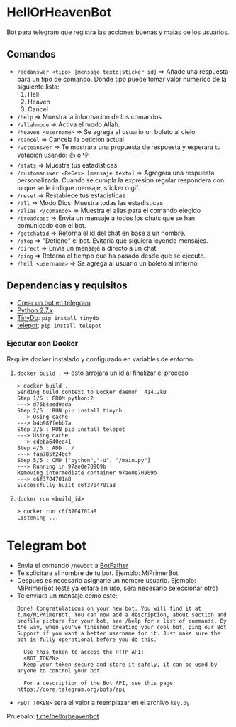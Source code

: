 # HellOrHeavenBot

Bot para telegram que registra las acciones buenas y malas de los usuarios.

## Comandos

- `/addanswer <tipo> [mensaje texto|sticker_id]` => Añade una respuesta para un tipo de comando. Donde tipo puede tomar valor numerico de la siguiente lista:
  1. Hell
  2. Heaven
  3. Cancel
- `/help` => Muestra la informacion de los comandos
- `/allahmode` => Activa el modo Allah.
- `/heaven <username>` => Se agrega al usuario un boleto al cielo
- `/cancel` => Cancela la peticion actual
- `/voteanswer` => Te mostrara una propuesta de respuesta y esperara tu votacion usando: 👍 o 👎
- `/stats` => Muestra tus estadisticas
- `/customanswer <ReGex> [mensaje texto]` => Agregara una respuesta personalizada. Cuando se cumpla la expresion regular respondera con lo que se le indique mensaje, sticker o gif.
- `/reset` => Restablece tus estadisticas
- `/all` => Modo Dios: Muestra todas las estadisticas
- `/alias </comando>` => Muestra el alias para el comando elegido
- `/broadcast` => Envia un mensaje a todos los chats que se han comunicado con el bot.
- `/getchatid` => Retorna el id del chat en base a un nombre.
- `/stop` => "Detiene" el bot. Evitaria que siguiera leyendo mensajes.
- `/direct` => Envia un mensaje a directo a un chat.
- `/ping` => Retorna el tiempo que ha pasado desde que se ejecuto.
- `/hell <username>` => Se agrega al usuario un boleto al infierno

## Dependencias y requisitos

- [Crear un bot en telegram](#telegram-bot)
- [Python 2.7.x][4]
- [TinyDb][2]: `pip install tinydb`
- [telepot][3]: `pip install telepot`

### Ejecutar con Docker

Require docker instalado y configurado en variables de entorno.

1. `docker build .` => esto arrojara un id al finalizar el proceso

   ```
   > docker build .
   Sending build context to Docker daemon  414.2kB
   Step 1/5 : FROM python:2
   ---> d75b4eed9ada
   Step 2/5 : RUN pip install tinydb
   ---> Using cache
   ---> b4b987febb7a
   Step 3/5 : RUN pip install telepot
   ---> Using cache
   ---> cdeba640ee41
   Step 4/5 : ADD . /
   ---> faa785f24bcf
   Step 5/5 : CMD ["python","-u", "/main.py"]
   ---> Running in 97ae0e70909b
   Removing intermediate container 97ae0e70909b
   ---> c6f3704701a8
   Successfully built c6f3704701a8
   ```

2. `docker run <build_id>`

   ```
   > docker run c6f3704701a8
   Listening ...
   ```

# Telegram bot
- Envia el comando `/newbot` a [BotFather][5]
- Te solicitara el nombre de tu bot. Ejemplo: MiPrimerBot
- Despues es necesario asignarle un nombre usuario. Ejemplo: MiPrimerBot (este ya estara en uso, sera necesario seleccionar otro)
- Te enviara un mensaje como este:
  ```
  Done! Congratulations on your new bot. You will find it at t.me/MiPrimerBot. You can now add a description, about section and profile picture for your bot, see /help for a list of commands. By the way, when you've finished creating your cool bot, ping our Bot Support if you want a better username for it. Just make sure the bot is fully operational before you do this.

    Use this token to access the HTTP API:
    <BOT_TOKEN>
    Keep your token secure and store it safely, it can be used by anyone to control your bot.

    For a description of the Bot API, see this page: https://core.telegram.org/bots/api
  ```
- `<BOT_TOKEN>` sera el valor a reemplazar en el archivo `key.py`

Pruebalo: [t.me/hellorheavenbot][1]

[1]: https://t.me/hellorheavenbot
[2]: https://tinydb.readthedocs.io/en/latest/getting-started.html#installing-tinydb
[3]: https://telepot.readthedocs.io/en/latest/
[4]: https://www.python.org/downloads/release/python-278/#download
[5]: https://t.me/botfather
